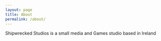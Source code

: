 ```yaml
---
layout: page
title: About
permalink: /about/
---
```


Shipwrecked Studios is a small media and Games studio based in Ireland